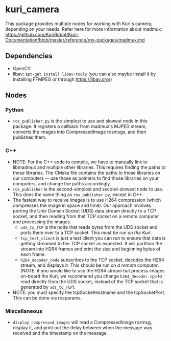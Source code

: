 # kuri_camera

This package provides multiple nodes for working with Kuri's camera, depending on your needs. Refer here for more information about madmux: https://github.com/KuriRobot/Kuri-Documentation/blob/master/reference/ros-packages/madmux.md

## Dependencies

- OpenCV
- libav: `apt-get install libav-tools` (you can also maybe install it by installing FFMPEG or through https://libav.org/)

## Nodes

### Python

- `ros_publisher.py` is the simplest to use and slowest node in this package. It registers a callback from madmux's MJPEG stream, converts the images into CompressedImage rosmsgs, and then publishes them.

### C++

- NOTE: For the C++ code to compile, we have to manually link to libmadmux and multiple other libraries. This requires finding the paths to these libraries. The CMake file contains the paths to those libraries on our computers -- use those as pointers to find those libraries on your computers, and change the paths accordingly.
- `ros_publisher` is the second-simplest and second-slowest node to use. This does the same thing as `ros_publisher.py`, except in C++.
- The fastest way to receive images is to use H264 compression (which compresses the image in space and time). Our approach involves porting the Unix Domain Socket (UDS) data stream directly to a TCP socket, and then reading from that TCP socket on a remote computer and processing the images.
  - `uds_to_TCP` is the node that reads bytes from the UDS socket and ports them over to a TCP socket. This must be run *on the Kuri*.
  - `tcp_test_client` is just a test client you can run to ensure that data is getting streamed to the TCP socket as expected. It will partition the stream into H264 frames and print the size and beginning bytes of each frame.
  - `h264_decoder_node` subscribes to the TCP socket, decodes the H264 stream, and displays it. This should be run *on a remote computer*. (NOTE: if you would like to use the H264 stream but process images on-board the Kuri, we recommend you change `h264_decoder.cpp` to read directly from the UDS socket, instead of the TCP socket that is generated by `uds_to_TCP`).
- NOTE: you must specify the tcpSocketHostname and the tcpSocketPort. This can be done via rosparams.

### Miscellaneous
- `display_compressed_images` will read a CompressedImage rosmsg, display it, and print out the delay between when the message was received and the timestamp on the message.
